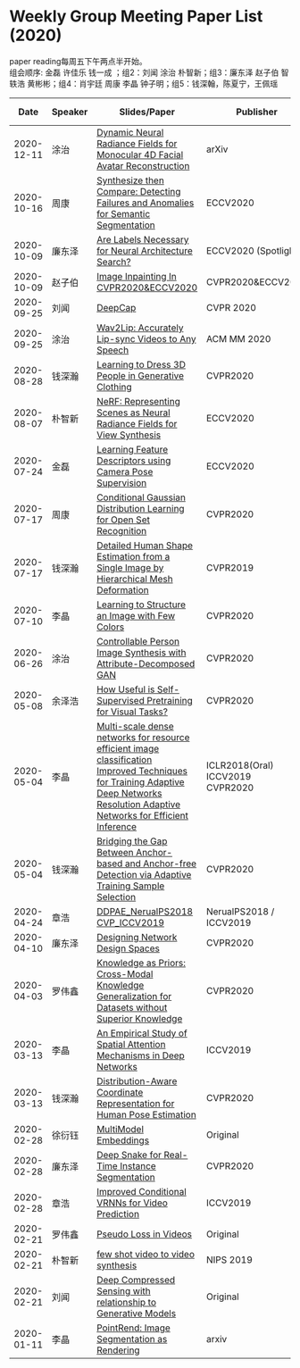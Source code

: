 # Weekly Group Meeting Paper List (2020)
paper reading每周五下午两点半开始。   
组会顺序: 金磊 许佳乐 钱一成 ；组2：刘闻  涂治 朴智新；组3：廉东泽 赵子伯 智轶浩 黄彬彬；组4：肖宇廷 周康  李晶 钟子明；组5：钱深翰，陈夏宁，王佩瑶

| Date | Speaker | Slides/Paper | Publisher | Website / Code |
| ---- | ------- | ----- | --------- | -------------- |
| 2020-12-11 | 涂治 | [Dynamic Neural Radiance Fields for Monocular 4D Facial Avatar Reconstruction](https://arxiv.org/pdf/2012.03065.pdf) | arXiv | [Main Page](https://gafniguy.github.io/4D-Facial-Avatars/) |
| 2020-10-16 | 周康 | [Synthesize then Compare: Detecting Failures and Anomalies for Semantic Segmentation](http://www.ecva.net/papers/eccv_2020/papers_ECCV/papers/123460137.pdf) | ECCV2020 | N/A |
| 2020-10-09 | 廉东泽 | [Are Labels Necessary for Neural Architecture Search?](https://arxiv.org/pdf/2003.12056.pdf) | ECCV2020 (Spotlight) | [code](https://github.com/facebookresearch/unnas) |
| 2020-10-09 | 赵子伯 | [Image Inpainting In CVPR2020&ECCV2020](./slides/201009groupmeeting.pptx) | CVPR2020&ECCV2020 | N/A |
| 2020-09-25 | 刘闻 | [DeepCap](./slides/deepcap.pptx) | CVPR 2020 |
| 2020-09-25 | 涂治 | [Wav2Lip: Accurately Lip-sync Videos to Any Speech](https://bhaasha.iiit.ac.in/lipsync/) | ACM MM 2020 | [code](https://github.com/Rudrabha/Wav2Lip)
| 2020-08-28 | 钱深瀚 | [Learning to Dress 3D People in Generative Clothing](https://openaccess.thecvf.com/content_CVPR_2020/html/Ma_Learning_to_Dress_3D_People_in_Generative_Clothing_CVPR_2020_paper.html) | CVPR2020 |
| 2020-08-07 | 朴智新 | [NeRF: Representing Scenes as Neural Radiance Fields for View Synthesis](https://arxiv.org/abs/2003.08934.pdf) | ECCV2020 | [code](https://github.com/bmild/nerf) |
| 2020-07-24 | 金磊 | [Learning Feature Descriptors using Camera Pose Supervision](https://arxiv.org/abs/2004.13324) | ECCV2020 | N/A |
| 2020-07-17 | 周康 | [Conditional Gaussian Distribution Learning for Open Set Recognition](https://openaccess.thecvf.com/content_CVPR_2020/papers/Sun_Conditional_Gaussian_Distribution_Learning_for_Open_Set_Recognition_CVPR_2020_paper.pdf) | CVPR2020 | N/A |
| 2020-07-17 | 钱深瀚 | [Detailed Human Shape Estimation from a Single Image by Hierarchical Mesh Deformation](https://openaccess.thecvf.com/content_CVPR_2019/papers/Zhu_Detailed_Human_Shape_Estimation_From_a_Single_Image_by_Hierarchical_CVPR_2019_paper.pdf) | CVPR2019 | [code](https://github.com/zhuhao-nju/hmd) |
| 2020-07-10 | 李晶 | [Learning to Structure an Image with Few Colors](https://arxiv.org/abs/2003.07848) | CVPR2020 | N/A |
| 2020-06-26 | 涂治 | [Controllable Person Image Synthesis with Attribute-Decomposed GAN](https://arxiv.org/abs/2003.12267) | CVPR2020 | [Code](https://github.com/menyifang/ADGAN) |
| 2020-05-08 | 余泽浩 | [How Useful is Self-Supervised Pretraining for Visual Tasks?](https://arxiv.org/pdf/2003.14323.pdf) | CVPR2020 | [Code](https://www.github.com/princeton-vl/selfstudy)|
| 2020-05-04 | 李晶 | [Multi-scale dense networks for resource efficient image classification<br>](https://arxiv.org/abs/1703.09844)[Improved Techniques for Training Adaptive Deep Networks<br>](http://openaccess.thecvf.com/content_ICCV_2019/papers/Li_Improved_Techniques_for_Training_Adaptive_Deep_Networks_ICCV_2019_paper.pdf)[Resolution Adaptive Networks for Efficient Inference](https://arxiv.org/abs/2003.07326) | ICLR2018(Oral)<br> ICCV2019<br> CVPR2020|<br>[Code](https://github.com/kalviny/IMTA)<br>[Code](https://github.com/yangle15/RANet-pytorch)|
| 2020-05-04 | 钱深瀚 | [Bridging the Gap Between Anchor-based and Anchor-free Detection via Adaptive Training Sample Selection](https://arxiv.org/abs/1912.02424) | CVPR2020 | [Code](https://github.com/sfzhang15/ATSS)|
| 2020-04-24 | 章浩 | [DDPAE_NerualPS2018](https://papers.nips.cc/paper/7333-learning-to-decompose-and-disentangle-representations-for-video-prediction.pdf)   [CVP_ICCV2019](http://openaccess.thecvf.com/content_ICCV_2019/papers/Ye_Compositional_Video_Prediction_ICCV_2019_paper.pdf) | NerualPS2018 / ICCV2019 | [DDPAE_code](https://github.com/jthsieh/DDPAE-video-prediction)  [CVP_code](https://github.com/JudyYe/CVP) |
| 2020-04-10 | 廉东泽 | [Designing Network Design Spaces](https://arxiv.org/pdf/2003.13678.pdf) | CVPR2020 | [code](https://github.com/facebookresearch/pycls) |
| 2020-04-03 | 罗伟鑫 | [Knowledge as Priors: Cross-Modal Knowledge Generalization for Datasets without Superior Knowledge](https://arxiv.org/pdf/2004.00176.pdf) | CVPR2020 | N/A |
| 2020-03-13 | 李晶 | [An Empirical Study of Spatial Attention Mechanisms in Deep Networks](http://openaccess.thecvf.com/content_ICCV_2019/html/Zhu_An_Empirical_Study_of_Spatial_Attention_Mechanisms_in_Deep_Networks_ICCV_2019_paper.html) | ICCV2019 | [code](https://github.com/open-mmlab/mmdetection/blob/1b5c991f771f37d24f63f3e5b45123167014102a/configs/empirical_attention/README.md) |
| 2020-03-13 | 钱深瀚 | [Distribution-Aware Coordinate Representation for Human Pose Estimation](https://arxiv.org/abs/1910.06278) | CVPR2020 | [code](https://github.com/ilovepose/DarkPose) |
| 2020-02-28 | 徐衍钰 | [MultiModel Embeddings](https://github.com/svip-lab/Weekly_Group_Meeting_Paper_List/blob/master/slides/Multimodal_embeddings_YanyuXU_2020_02_28.pptx) | Original | N/A |
| 2020-02-28 | 廉东泽 | [Deep Snake for Real-Time Instance Segmentation](https://arxiv.org/abs/2001.01629) | CVPR2020 | [code](https://github.com/zju3dv/snake/) |
| 2020-02-28 | 章浩 | [Improved Conditional VRNNs for Video Prediction](http://openaccess.thecvf.com/content_ICCV_2019/papers/Castrejon_Improved_Conditional_VRNNs_for_Video_Prediction_ICCV_2019_paper.pdf) | ICCV2019 | N/A |
| 2020-02-21 | 罗伟鑫 | [Pseudo Loss in Videos](https://github.com/svip-lab/Weekly_Group_Meeting_Paper_List/blob/master/slides/2020.2.21%20luo.pptx) | Original | N/A |
| 2020-02-21 | 朴智新 | [few shot video to video synthesis](https://arxiv.org/abs/1910.12713) | NIPS 2019 | [code](https://github.com/NVlabs/few-shot-vid2vid) |
| 2020-02-21 | 刘闻 | [Deep Compressed Sensing with relationship to Generative Models](slides/dcs_liuwen.pdf) | Original |  |
| 2020-01-11 | 李晶 | [PointRend: Image Segmentation as Rendering](https://arxiv.org/abs/1912.08193) | arxiv |

